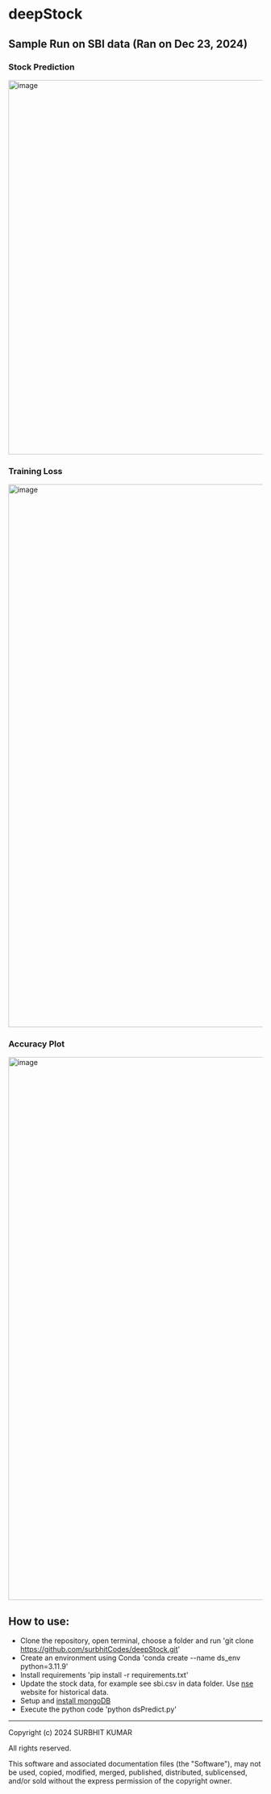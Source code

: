# deepStock

## Sample Run on SBI data (Ran on Dec 23, 2024)
### Stock Prediction
<img width="742" alt="image" src="https://github.com/user-attachments/assets/01817878-83a8-453f-8f55-b408c6408dac" />

### Training Loss
<img width="1076" alt="image" src="https://github.com/user-attachments/assets/e555e54a-811a-4cd6-9409-064a7360f519" />

### Accuracy Plot
<img width="1076" alt="image" src="https://github.com/user-attachments/assets/44e7292d-92aa-4694-b3d2-1e453b4e5767" />

## How to use:
- Clone the repository, open terminal, choose a folder and run 'git clone https://github.com/surbhitCodes/deepStock.git'
- Create an environment using Conda 'conda create --name ds_env python=3.11.9'
- Install requirements 'pip install -r requirements.txt'
- Update the stock data, for example see sbi.csv in data folder. Use [nse](https://www.nseindia.com/) website for historical data.
- Setup and [install mongoDB](https://www.mongodb.com/docs/manual/installation/)
- Execute the python code 'python dsPredict.py'
  

--------------------------------
Copyright (c) 2024 SURBHIT KUMAR

All rights reserved.

This software and associated documentation files (the "Software"), may not be used, copied, modified, merged, published, distributed, sublicensed, and/or sold without the express permission of the copyright owner.
